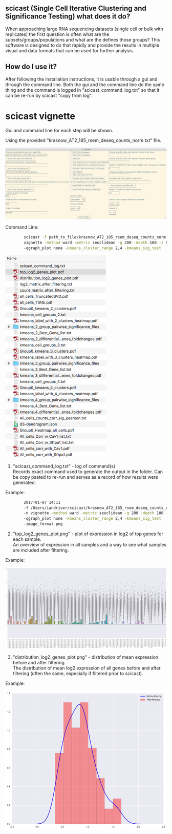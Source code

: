 scicast (Single Cell Iterative Clustering and Significance Testing) what does it do?
------------
When approaching large RNA sequencing datasets (single cell or bulk with replicates) the first question is often what are the subsets/groups/populations and what are the defines those groups? This software is designed to do that rapidly and provide the results in multiple visual and data formats that can be used for further analysis.

How do I use it?
------------
After following the installation instructions, it is usable through a gui and through the command line. Both the gui and the command line do the same thing and the command is logged in "scicast_command_log.txt" so that it can be re-run by scicast "copy from log".

**scicast vignette**
==================
Gui and command line for each step will be shown.

Using the provided "krasnow_AT2_185_rsem_deseq_counts_norm.txt" file.

![GUI: Load the dataset](scicast_with_parameters1.png)

Command Line:

```bash
        scicast -f path_to_file/krasnow_AT2_185_rsem_deseq_counts_norm.txt -n
        vignette -method ward -metric seuclidean -g 200 -depth 100 -z 0
        -qgraph_plot none -kmeans_cluster_range 2,4 -kmeans_sig_test
```

![Files output:](scicast_filelist_ouput1.png)  

1.  "scicast_command_log.txt" - log of command(s)  
  Records exact command used to generate the output in the folder. Can be copy pasted to re-run and serves as a record of how results were generated.  

  Example:  

  ```bash
          2017-01-07 14:11
          -f /Users/iandriver/scicast/krasnow_AT2_185_rsem_deseq_counts_norm.txt
          -n vignette -method ward -metric seuclidean -g 200 -depth 100 -z 0
          -qgraph_plot none -kmeans_cluster_range 2,4 -kmeans_sig_test
          -image_format png
  ```  

2.  "top_log2_genes_plot.png" - plot of expression in log2 of top genes for each sample.  
  An overview of expression in all samples and a way to see what samples are included after filtering.  

  Example:  

  ![top_log2](vignette_scicast_analysis/top_log2_genes_plot.png)  

3.  "distribution_log2_genes_plot.png" - distribution of mean expression before and after filtering.  
  The distribution of mean log2 expression of all genes before and after filtering (often the same, especially if filtered prior to scicast).  

  Example:  

  ![log2_dist](vignette_scicast_analysis/distribution_log2_genes_plot.png)  
